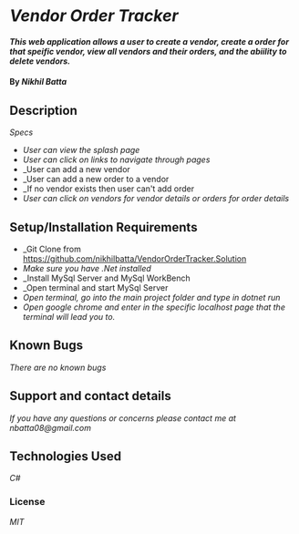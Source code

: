 # _Vendor Order Tracker_

#### _This web application allows a user to create a vendor, create a order for that speific vendor, view all vendors and their orders, and the abiility to delete vendors._

#### By _Nikhil Batta_

## Description

_Specs_

* _User can view the splash page_
* _User can click on links to navigate through pages_
* _User can add a new vendor
* _User can add a new order to a vendor
* _If no vendor exists then user can't add order
* _User can click on vendors for vendor details or orders for order details_



## Setup/Installation Requirements

* _Git Clone from https://github.com/nikhilbatta/VendorOrderTracker.Solution
* _Make sure you have .Net installed_
* _Install MySql Server and MySql WorkBench
* _Open terminal and start MySql Server
* _Open terminal, go into the main project folder and type in dotnet run_
* _Open google chrome and enter in the specific localhost page that the terminal will lead you to._

## Known Bugs

_There are no known bugs_

## Support and contact details

_If you have any questions or concerns please contact me at nbatta08@gmail.com_

## Technologies Used

_C#_

### License

*MIT*